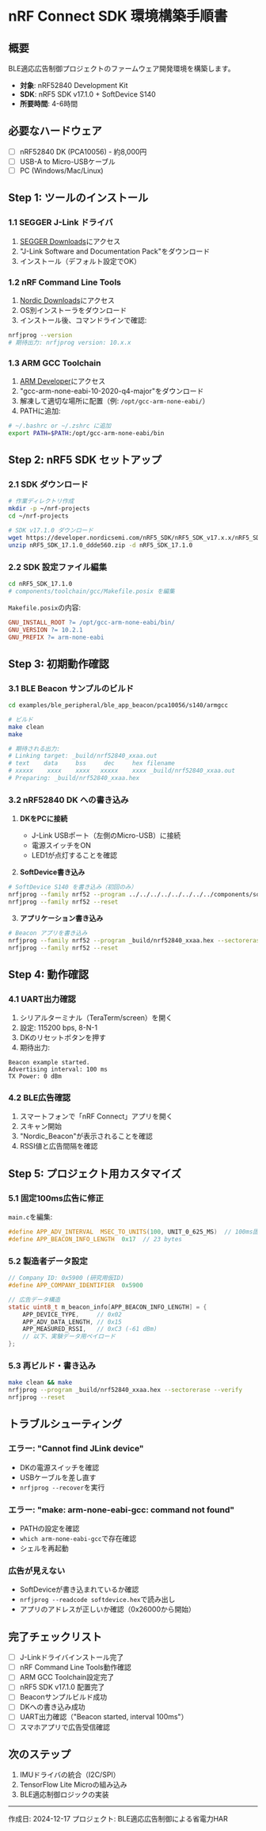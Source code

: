 # nRF Connect SDK 環境構築手順書

## 概要
BLE適応広告制御プロジェクトのファームウェア開発環境を構築します。
- **対象**: nRF52840 Development Kit
- **SDK**: nRF5 SDK v17.1.0 + SoftDevice S140
- **所要時間**: 4-6時間

## 必要なハードウェア
- [ ] nRF52840 DK (PCA10056) - 約8,000円
- [ ] USB-A to Micro-USBケーブル
- [ ] PC (Windows/Mac/Linux)

## Step 1: ツールのインストール

### 1.1 SEGGER J-Link ドライバ
1. [SEGGER Downloads](https://www.segger.com/downloads/jlink/)にアクセス
2. "J-Link Software and Documentation Pack"をダウンロード
3. インストール（デフォルト設定でOK）

### 1.2 nRF Command Line Tools
1. [Nordic Downloads](https://www.nordicsemi.com/Products/Development-tools/nrf-command-line-tools/download)にアクセス
2. OS別インストーラをダウンロード
3. インストール後、コマンドラインで確認:
```bash
nrfjprog --version
# 期待出力: nrfjprog version: 10.x.x
```

### 1.3 ARM GCC Toolchain
1. [ARM Developer](https://developer.arm.com/downloads/-/gnu-rm)にアクセス
2. "gcc-arm-none-eabi-10-2020-q4-major"をダウンロード
3. 解凍して適切な場所に配置（例: `/opt/gcc-arm-none-eabi/`）
4. PATHに追加:
```bash
# ~/.bashrc or ~/.zshrc に追加
export PATH=$PATH:/opt/gcc-arm-none-eabi/bin
```

## Step 2: nRF5 SDK セットアップ

### 2.1 SDK ダウンロード
```bash
# 作業ディレクトリ作成
mkdir -p ~/nrf-projects
cd ~/nrf-projects

# SDK v17.1.0 ダウンロード
wget https://developer.nordicsemi.com/nRF5_SDK/nRF5_SDK_v17.x.x/nRF5_SDK_17.1.0_ddde560.zip
unzip nRF5_SDK_17.1.0_ddde560.zip -d nRF5_SDK_17.1.0
```

### 2.2 SDK 設定ファイル編集
```bash
cd nRF5_SDK_17.1.0
# components/toolchain/gcc/Makefile.posix を編集
```

`Makefile.posix`の内容:
```makefile
GNU_INSTALL_ROOT ?= /opt/gcc-arm-none-eabi/bin/
GNU_VERSION ?= 10.2.1
GNU_PREFIX ?= arm-none-eabi
```

## Step 3: 初期動作確認

### 3.1 BLE Beacon サンプルのビルド
```bash
cd examples/ble_peripheral/ble_app_beacon/pca10056/s140/armgcc

# ビルド
make clean
make

# 期待される出力:
# Linking target: _build/nrf52840_xxaa.out
# text    data     bss     dec     hex filename
# xxxxx    xxxx    xxxx   xxxxx    xxxx _build/nrf52840_xxaa.out
# Preparing: _build/nrf52840_xxaa.hex
```

### 3.2 nRF52840 DK への書き込み

1. **DKをPCに接続**
   - J-Link USBポート（左側のMicro-USB）に接続
   - 電源スイッチをON
   - LED1が点灯することを確認

2. **SoftDevice書き込み**
```bash
# SoftDevice S140 を書き込み（初回のみ）
nrfjprog --family nrf52 --program ../../../../../../../../components/softdevice/s140/hex/s140_nrf52_7.2.0_softdevice.hex --sectorerase
nrfjprog --family nrf52 --reset
```

3. **アプリケーション書き込み**
```bash
# Beacon アプリを書き込み
nrfjprog --family nrf52 --program _build/nrf52840_xxaa.hex --sectorerase
nrfjprog --family nrf52 --reset
```

## Step 4: 動作確認

### 4.1 UART出力確認
1. シリアルターミナル（TeraTerm/screen）を開く
2. 設定: 115200 bps, 8-N-1
3. DKのリセットボタンを押す
4. 期待出力:
```
Beacon example started.
Advertising interval: 100 ms
TX Power: 0 dBm
```

### 4.2 BLE広告確認
1. スマートフォンで「nRF Connect」アプリを開く
2. スキャン開始
3. "Nordic_Beacon"が表示されることを確認
4. RSSI値と広告間隔を確認

## Step 5: プロジェクト用カスタマイズ

### 5.1 固定100ms広告に修正
`main.c`を編集:
```c
#define APP_ADV_INTERVAL  MSEC_TO_UNITS(100, UNIT_0_625_MS)  // 100ms固定
#define APP_BEACON_INFO_LENGTH  0x17  // 23 bytes
```

### 5.2 製造者データ設定
```c
// Company ID: 0x5900 (研究用仮ID)
#define APP_COMPANY_IDENTIFIER  0x5900

// 広告データ構造
static uint8_t m_beacon_info[APP_BEACON_INFO_LENGTH] = {
    APP_DEVICE_TYPE,     // 0x02
    APP_ADV_DATA_LENGTH, // 0x15
    APP_MEASURED_RSSI,   // 0xC3 (-61 dBm)
    // 以下、実験データ用ペイロード
};
```

### 5.3 再ビルド・書き込み
```bash
make clean && make
nrfjprog --program _build/nrf52840_xxaa.hex --sectorerase --verify
nrfjprog --reset
```

## トラブルシューティング

### エラー: "Cannot find JLink device"
- DKの電源スイッチを確認
- USBケーブルを差し直す
- `nrfjprog --recover`を実行

### エラー: "make: arm-none-eabi-gcc: command not found"
- PATHの設定を確認
- `which arm-none-eabi-gcc`で存在確認
- シェルを再起動

### 広告が見えない
- SoftDeviceが書き込まれているか確認
- `nrfjprog --readcode softdevice.hex`で読み出し
- アプリのアドレスが正しいか確認（0x26000から開始）

## 完了チェックリスト
- [ ] J-Linkドライバインストール完了
- [ ] nRF Command Line Tools動作確認
- [ ] ARM GCC Toolchain設定完了
- [ ] nRF5 SDK v17.1.0 配置完了
- [ ] Beaconサンプルビルド成功
- [ ] DKへの書き込み成功
- [ ] UART出力確認（"Beacon started, interval 100ms"）
- [ ] スマホアプリで広告受信確認

## 次のステップ
1. IMUドライバの統合（I2C/SPI）
2. TensorFlow Lite Microの組み込み
3. BLE適応制御ロジックの実装

---
作成日: 2024-12-17
プロジェクト: BLE適応広告制御による省電力HAR